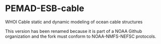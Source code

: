 # PEMAD-ESB-cable
WHOI Cable static and dynamic modeling of ocean cable structures

This version has been renamed because it is part of a NOAA Github organization and the fork must conform to NOAA-NMFS-NEFSC protocols.
